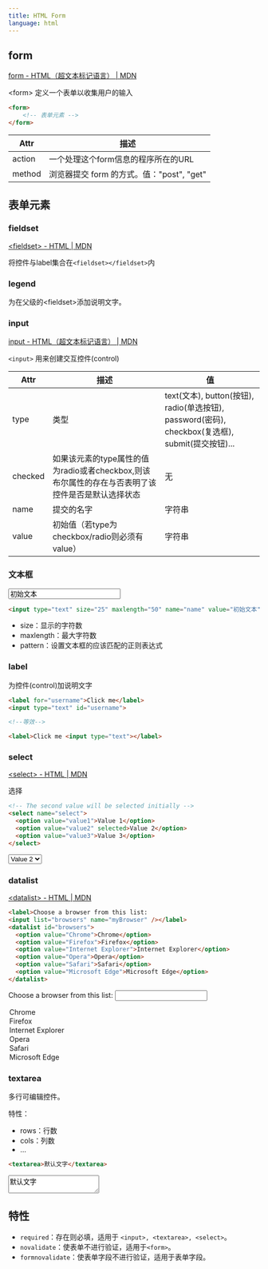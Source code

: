 ```yaml
---
title: HTML Form
language: html
---
```


## form

[form - HTML（超文本标记语言） \| MDN](https://developer.mozilla.org/zh-CN/docs/Web/HTML/Element/form/)

&lt;form&gt; 定义一个表单以收集用户的输入

```html
<form>
    <!-- 表单元素 -->
</form>
```

|Attr|描述|
|----|----|
|action|一个处理这个form信息的程序所在的URL|
|method|浏览器提交 form 的方式。值："post", "get"|

## 表单元素


### fieldset

[\<fieldset\> - HTML \| MDN](https://developer.mozilla.org/en-US/docs/Web/HTML/Element/fieldset/)

将控件与label集合在`<fieldset></fieldset>`内

### legend

为在父级的\<fieldset\>添加说明文字。

### input

[input - HTML（超文本标记语言） \| MDN](https://developer.mozilla.org/zh-CN/docs/Web/HTML/Element/Input/)

`<input>` 用来创建交互控件(control)

|Attr|描述|值|
|----|----|--|
|type|类型|text(文本), button(按钮), radio(单选按钮), password(密码), checkbox(复选框), submit(提交按钮)...|
|checked|如果该元素的type属性的值为radio或者checkbox,则该布尔属性的存在与否表明了该控件是否是默认选择状态|无|
|name|提交的名字|字符串|
|value|初始值（若type为checkbox/radio则必须有value）|字符串|

### 文本框

<input type="text" size="25" maxlength="50" name="name" value="初始文本">

```html
<input type="text" size="25" maxlength="50" name="name" value="初始文本">
```

- size：显示的字符数
- maxlength：最大字符数
- pattern：设置文本框的应该匹配的正则表达式

### label

为控件(control)加说明文字

```html
<label for="username">Click me</label>
<input type="text" id="username">

<!--等效-->

<label>Click me <input type="text"></label>
```

### select

[\<select\> - HTML \| MDN](https://developer.mozilla.org/en-US/docs/Web/HTML/Element/select/)

选择

```html
<!-- The second value will be selected initially -->
<select name="select">
  <option value="value1">Value 1</option>
  <option value="value2" selected>Value 2</option>
  <option value="value3">Value 3</option>
</select>
```

<select name="select">
  <option value="value1">Value 1</option>
  <option value="value2" selected>Value 2</option>
  <option value="value3">Value 3</option>
</select>

### datalist

[\<datalist\> - HTML \| MDN](https://developer.mozilla.org/en-US/docs/Web/HTML/Element/datalist/)

```html
<label>Choose a browser from this list:
<input list="browsers" name="myBrowser" /></label>
<datalist id="browsers">
  <option value="Chrome">Chrome</option>
  <option value="Firefox">Firefox</option>
  <option value="Internet Explorer">Internet Explorer</option>
  <option value="Opera">Opera</option>
  <option value="Safari">Safari</option>
  <option value="Microsoft Edge">Microsoft Edge</option>
</datalist>
```

<label>Choose a browser from this list:
<input list="browsers" name="myBrowser" /></label>
<datalist id="browsers">
  <option value="Chrome">Chrome</option>
  <option value="Firefox">Firefox</option>
  <option value="Internet Explorer">Internet Explorer</option>
  <option value="Opera">Opera</option>
  <option value="Safari">Safari</option>
  <option value="Microsoft Edge">Microsoft Edge</option>
</datalist>

### textarea

多行可编辑控件。

特性：

* rows：行数
* cols：列数
* ...

```html
<textarea>默认文字</textarea>
```

<textarea>默认文字</textarea>

## 特性

- `required`：存在则必填，适用于 `<input>, <textarea>, <select>`。
- `novalidate`：使表单不进行验证，适用于`<form>`。
- `formnovalidate`：使表单字段不进行验证，适用于表单字段。
